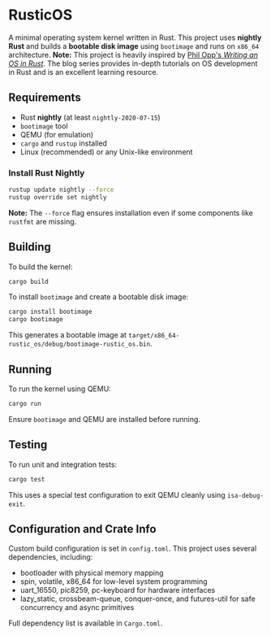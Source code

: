 # RusticOS

A minimal operating system kernel written in Rust. This project uses **nightly Rust** and builds a **bootable disk image** using `bootimage` and runs on `x86_64` architecture. 
**Note:** This project is heavily inspired by [Phil Opp's *Writing an OS in Rust*](https://os.phil-opp.com/). The blog series provides in-depth tutorials on OS development in Rust and is an excellent learning resource.

## Requirements

- Rust **nightly** (at least `nightly-2020-07-15`)
- `bootimage` tool
- QEMU (for emulation)
- `cargo` and `rustup` installed
- Linux (recommended) or any Unix-like environment

### Install Rust Nightly

```bash
rustup update nightly --force
rustup override set nightly
```

**Note:** The `--force` flag ensures installation even if some components like `rustfmt` are missing.

## Building
To build the kernel:
```bash
cargo build
```

To install `bootimage` and create a bootable disk image:
```bash
cargo install bootimage
cargo bootimage
```

This generates a bootable image at `target/x86_64-rustic_os/debug/bootimage-rustic_os.bin`.

## Running
To run the kernel using QEMU:
```bash
cargo run
```
Ensure `bootimage` and QEMU are installed before running.

## Testing
To run unit and integration tests:
```bash
cargo test
```
This uses a special test configuration to exit QEMU cleanly using `isa-debug-exit`.

## Configuration and Crate Info

Custom build configuration is set in `config.toml`.
This project uses several dependencies, including:
- bootloader with physical memory mapping
- spin, volatile, x86_64 for low-level system programming
- uart_16550, pic8259, pc-keyboard for hardware interfaces
- lazy_static, crossbeam-queue, conquer-once, and futures-util for safe concurrency and async primitives

Full dependency list is available in `Cargo.toml`.
